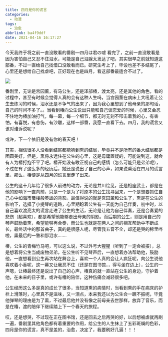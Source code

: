 ```yaml
---
title: 四月是你的谎言
categories:
  - 动漫
tags:
  - 治愈
abbrlink: ba4f9ddf
date: 2021-04-16 16:17:27
---
```


今天我终于将之前一直没敢看的番剧—四月は君の嘘  看完了，之前一直没敢看是因为害怕自己又忍不住泪水，可能是自己泪腺太发达了吧，其实很早之前就知道这部番，不过一直给自己找借口没敢看而已。研究生考上了，毕设也差不多结尾了，心里还是<!--more-->想给自己找虐吧，正好现在也是四月，看这部番最适合不过了。

![](https://cdn.makiru.top/images/april.jpg)

番剧里，无论是宫园薰，有马公生，还是泽部椿，渡太亮，还是其他的角色，看的过程中，甚至有时候会觉得人真的会有这种人生吗，当宫园薰在病床上大吼着让公生去练习的时候，泪水还是不争气的出来了，因为我心里想到了他母亲的那句话，自己的时间不多了。。当看到椿向公生说出只能和自己谈恋爱的时候，心里又会忍不住地为椿加油打气，每一幕，每一个细节，都无时无刻不叩击着我的心，有害怕，有喜悦，有悲伤，有沙雕，这样一部番，我愿一直看下去。四月，我的谎言又该对谁诉说呢？

或许，下一个依旧是没有你的春天吧！

其实，相信很多人没看到结尾都能猜到熏的结局，毕竟并不是所有的番大结局都是团圆美好，但是，熏将永远住在公生的心里，这是毋庸置疑的，可能说到这，就会有人为椿打抱不平了吧。椿开始没有敢正视自己的感情（怎么可能只是弟弟呢），不过在有了这么多的经历后，她还是说出了自己的心声，如果说熏活在四月的谎言里，那么，椿便是从四月的谎言里走了出来。

公生的这十几年给了很多人前进的动力，无论是井川绘见，还是相座武士，都是在他的影响下一直向前，只是一个是为了将原本的公生找寻回来，一个是想要抓住自己心中如海市蜃楼般英雄的背影。最值得说的就是宫园薰和公生了，熏是在公生的影响下，选择了小提琴的道路，心里期盼着公生有一天能为自己伴奏，初中时，以自己喜欢渡亮太的谎言走进了公生的生活，无论是让他为自己伴奏，还是合奏爱的悲伤（超喜欢），都是希望他能够走出母亲的阴影。而后期的公生，则是用自己的琴声鼓励着熏，希望能够再合奏，而公生也就是在两人之间的相互帮助中不断成长，最终话中的那首曲子，真的是很感人呢，尽管我五音不全，却还是哭的稀里哗啦，熏最后的一瞥和那泪水.......

椿，公生的青梅竹马吧，可以这么说，不过外号大猩猩（听到了一定会被揍），总是想着将公生当成废物弟弟，在公生听不见琴声后，一直想着办法帮助他，鼓励他，一直想看到公生再次站在舞台上，喜欢一个人真的会让人疯狂呢，向公生说他喜欢着小香呢，这一幕又让我忍不住（还是在图书馆，，得亏坐在边上），公生的一声嗯，让椿最终还是说出了自己的心声，椿真的就一直站在公生的身边，守护着他，在未来的日子里，或许有椿的陪伴，这种伤痛会减轻很多吧。

公生经历这么多是真的成长了很多，当知道熏的病情时，当看到熏的手在病床的护栏上滑落时，心里真不是滋味，又一泪点，本来我还以为公生会一蹶不振呢，毕竟他弹琴的理由是为了熏，不过最后他并没有像之前母亲去世那样，放弃了音乐，而是在椿，渡的陪伴下继续踏上下一个春天的旅程。

哎，还是想哭，不过现在正在图书馆，还是回去之后再哭的好，以后想被虐就再刷一遍，番剧里其他角色都有着重要的作用，给公生的人生抹上了五彩斑斓的色彩，四月是你的谎言，真不是盖的，治愈，决定了，我要刷好几遍！！！

<img src="https://cdn.makiru.top/images/Xun.jpg" alt=""  />

<img src="https://cdn.makiru.top/images/zebuchun.jpg" alt=""  />